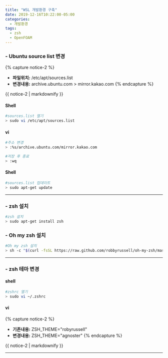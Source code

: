 ```yaml
---
title: "WSL 개발환경 구축"
date: 2019-12-16T10:22:00-05:00
categories:
  - 개발환경
tags:
  - zsh
  - OpenFOAM
---
```

### - Ubuntu source list 변경
  
{% capture notice-2 %}
* **파일위치:** /etc/apt/sources.list
* **변경내용:** archive.ubuntu.com > mirror.kakao.com
{% endcapture %}

<div class="notice">
  {{ notice-2 | markdownify }}
</div>

#### Shell
```bash
#sources.list 열기
> sudo vi /etc/apt/sources.list
```

#### vi
```bash
#주소 변경
> :%s/archive.ubuntu.com/mirror.kakao.com

#저장 후 종료
> :wq
```

#### Shell
```bash
#sources.list 업데이트
> sudo apt-get update
```
***

### - zsh 설치

```bash
#zsh 설치
> sudo apt-get install zsh
```

### - Oh my zsh 설치

```bash
#Oh my zsh 설치
> sh -c "$(curl -fsSL https://raw.github.com/robbyrussell/oh-my-zsh/master/tools/install.sh)"
```
***

### - zsh 테마 변경

#### shell
```bash
#zshrc 열기
> sudo vi ~/.zshrc
```
#### vi

{% capture notice-2 %}
* **기존내용:** ZSH_THEME="robyrussell"
* **변경내용:** ZSH_THEME="agnoster"
{% endcapture %}

<div class="notice">
  {{ notice-2 | markdownify }}
</div>

***